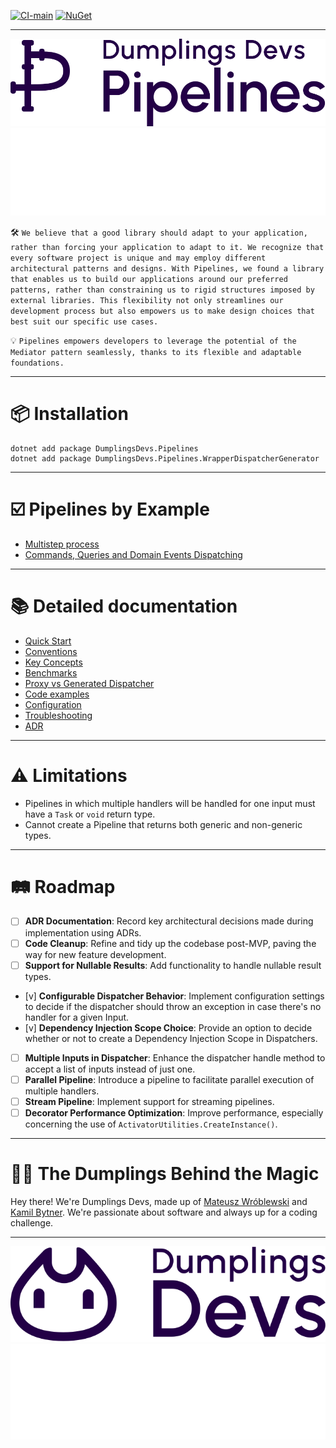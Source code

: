 [![CI-main](https://github.com/DumplingsDevs/Pipelines/actions/workflows/build-and-test.yml/badge.svg?branch=main)](https://github.com/DumplingsDevs/Pipelines/actions/workflows/build-and-test.yml)
[![NuGet](https://img.shields.io/nuget/v/DumplingsDevs.Pipelines.svg)](https://www.nuget.org/packages/DumplingsDevs.Pipelines/)

-----

<p align="center">
  <img src="docs/assets/pipelines_purple.svg#gh-light-mode-only" alt="Pipelines"/>
  <img src="docs/assets/pipelines_white.svg#gh-dark-mode-only" alt="Pipelines"/>
</p>



🛠 ```We believe that a good library should adapt to your application, rather than forcing your application to adapt to it. We recognize that every software project is unique and may employ different architectural patterns and designs. With Pipelines, we found a library that enables us to build our applications around our preferred patterns, rather than constraining us to rigid structures imposed by external libraries. This flexibility not only streamlines our development process but also empowers us to make design choices that best suit our specific use cases.```

💡 ```Pipelines empowers developers to leverage the potential of the Mediator pattern seamlessly, thanks to its flexible and adaptable foundations.```

-----

# 📦 Installation
```
dotnet add package DumplingsDevs.Pipelines
dotnet add package DumplingsDevs.Pipelines.WrapperDispatcherGenerator
```

---- 

# ☑️ Pipelines by Example


- [Multistep process](docs/process_pipeline.md)
- [Commands, Queries and Domain Events Dispatching](docs/command_queries_events_example.md)


----

# 📚 Detailed documentation

- [Quick Start](docs/quick_start.md)
- [Conventions](docs/conventions.md)
- [Key Concepts](docs/key_concepts.md)
- [Benchmarks](docs/benchmarks.md)
- [Proxy vs Generated Dispatcher](docs/dispatcher_source_generator.md)
- [Code examples](docs/code_examples.md)
- [Configuration](docs/configuration.md)
- [Troubleshooting](docs/troubleshooting.md)
- [ADR](docs/adr.md)

---- 

# ⚠️ Limitations
- Pipelines in which multiple handlers will be handled for one input must have a `Task` or `void` return type.
- Cannot create a Pipeline that returns both generic and non-generic types.

-----

# 🛤 Roadmap
- [ ] **ADR Documentation**: Record key architectural decisions made during implementation using ADRs.
- [ ] **Code Cleanup**: Refine and tidy up the codebase post-MVP, paving the way for new feature development.
- [ ] **Support for Nullable Results**: Add functionality to handle nullable result types.
- [v] **Configurable Dispatcher Behavior**: Implement configuration settings to decide if the dispatcher should throw an exception in case there's no handler for a given Input.
- [v] **Dependency Injection Scope Choice**: Provide an option to decide whether or not to create a Dependency Injection Scope in Dispatchers.
- [ ] **Multiple Inputs in Dispatcher**: Enhance the dispatcher handle method to accept a list of inputs instead of just one.
- [ ] **Parallel Pipeline**: Introduce a pipeline to facilitate parallel execution of multiple handlers.
- [ ] **Stream Pipeline**: Implement support for streaming pipelines.
- [ ] **Decorator Performance Optimization**: Improve performance, especially concerning the use of `ActivatorUtilities.CreateInstance()`.

-----

# 🥟💡 The Dumplings Behind the Magic
Hey there! We're Dumplings Devs, made up of <a href="https://pl.linkedin.com/in/matwroblewski">Mateusz Wróblewski</a> and <a href="https://pl.linkedin.com/in/kamil-bytner">Kamil Bytner</a>. We're passionate about software and always up for a coding challenge. 

---

<p align="center">
  <img src="docs/assets/dumplings_purple.svg#gh-light-mode-only" alt="DumplingsDevs"/>
  <img src="docs/assets/dumplings_white.svg#gh-dark-mode-only" alt="DumplingsDevs"/>
</p>
